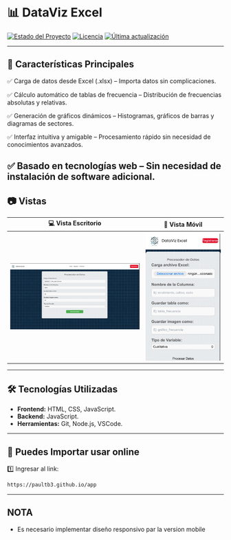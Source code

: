 # 📊 DataViz Excel

[![Estado del Proyecto](https://img.shields.io/badge/Estado-En%20Desarrollo-blue)]()
[![Licencia](https://img.shields.io/badge/Licencia-MIT-green)]()
[![Última actualización](https://img.shields.io/github/last-commit/usuario/repositorio)]()

---

## 🌟 Características Principales

✅ Carga de datos desde Excel (.xlsx) – Importa datos sin complicaciones.

✅ Cálculo automático de tablas de frecuencia – Distribución de frecuencias absolutas y relativas.

✅ Generación de gráficos dinámicos – Histogramas, gráficos de barras y diagramas de sectores.

✅ Interfaz intuitiva y amigable – Procesamiento rápido sin necesidad de conocimientos avanzados.

## ✅ Basado en tecnologías web – Sin necesidad de instalación de software adicional.

## 📷 Vistas

| 💻 Vista Escritorio                           | 📱 Vista Móvil                         |
| --------------------------------------------- | -------------------------------------- |
| ![Escritorio](./assets/images/escritorio.png) | ![Móvil](./assets/images/mobile.jpeg/) |

---

## 🛠️ Tecnologías Utilizadas

- **Frontend:** HTML, CSS, JavaScript.
- **Backend:** JavaScript.
- **Herramientas:** Git, Node.js, VSCode.

---

## 🚀 Puedes Importar usar online

1️⃣ Ingresar al link:

```bash
https://paultb3.github.io/app


```

---

## NOTA

- Es necesario implementar diseño responsivo par la version mobile
